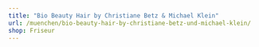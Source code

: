 ```yaml
---
title: "Bio Beauty Hair by Christiane Betz & Michael Klein"
url: /muenchen/bio-beauty-hair-by-christiane-betz-und-michael-klein/
shop: Friseur
---
```

